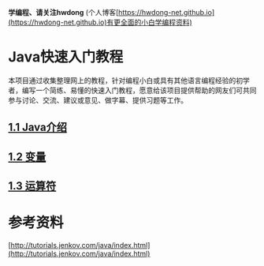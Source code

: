 **学编程、请关注hwdong** (个人博客[https://hwdong-net.github.io](https://hwdong-net.github.io)有更全面的小白学编程资料)
# Java快速入门教程

本项目通过收集整理网上的教程，针对编程小白或具有其他语言编程经验的初学者，编写一个简练、易懂的快速入门教程，愿意给该项目提供帮助的网友们可共同参与讨论、交流、建议或意见、做字幕、提供习题等工作。

## [1.1 Java介绍](https://github.com/hwdong-net/java_tutorials/blob/main/1.1%20introduction2Java.md)

## [1.2 变量](https://github.com/hwdong-net/java_tutorials/blob/main/1.2%20variable.md)
## [1.3 运算符](https://github.com/hwdong-net/java_tutorials/blob/main/1.3%20operator.md)

# 参考资料

[http://tutorials.jenkov.com/java/index.html](http://tutorials.jenkov.com/java/index.html)
